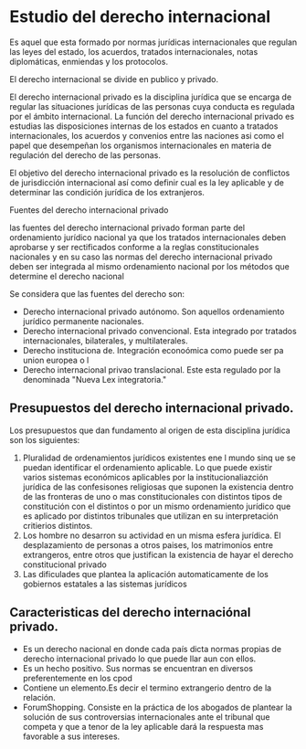 # Estudio del derecho internacional 

Es aquel que esta formado por normas jurídicas internacionales que regulan las leyes del estado, los acuerdos, tratados internacionales, notas diplomáticas, enmiendas y los protocolos.

El derecho internacional se divide en publico y privado.

El derecho internacional privado es la disciplina jurídica que se encarga de regular las situaciones jurídicas de las personas cuya conducta es regulada por el ámbito internacional. La función del derecho internacional privado es estudias las disposiciones internas de los estados en cuanto a tratados internacionales, los acuerdos y convenios entre las naciones asi como el papel que desempeñan los organismos internacionales en materia de regulación del derecho de las personas.

El objetivo del derecho internacional privado es la resolución de conflictos de jurisdicción internacional así como definir cual es la ley aplicable y de determinar las condición jurídica de los extranjeros. 

Fuentes del derecho internacional privado

las fuentes del derecho internacional privado forman parte del ordenamiento jurídico nacional ya que los tratados internacionales deben aprobarse y ser rectificados conforme a la reglas  constitucionales nacionales y en su caso las normas del derecho internacional privado deben ser integrada al mismo ordenamiento nacional por los métodos que determine el derecho nacional

Se considera que las fuentes del derecho son:

-   Derecho internacional privado autónomo. Son aquellos ordenamiento jurídico  permanente nacionales.
-  Derecho internacional privado convencional. Esta integrado por tratados internacionales, bilaterales, y multilaterales.
-  Derecho instituciona de. Integración econoómica como puede ser pa union europea o l
-  Derecho internacional privao translacional. Este esta regulado por la denominada "Nueva Lex integratoria."

## Presupuestos del derecho internacional privado.

Los presupuestos que dan fundamento al origen de esta disciplina jurídica son los siguientes:

1. Pluralidad de ordenamientos jurídicos existentes ene l mundo sinq ue se puedan identificar el ordenamiento aplicable. Lo que puede existir varios sistemas económicos aplicables por la institucionaliazción jurídica de las confesisones religiosas que suponen la existencia dentro de las fronteras de uno o mas constitucionales con distintos tipos de constitución con el  distintos     o por un mismo ordenamiento jurídico que es aplicado por distintos tribunales que utilizan en su interpretación critierios distintos. 
2. Los hombre no desarron su actividad en un misma esfera jurídica. El desplazamiento de personas a otros paises, los matrimonios entre extrangeros, entre otros que justifican la existencia de hayar el derecho constitucional privado
3. Las dificulades que plantea la aplicación automaticamente de los gobiernos estatales a las sistemas jurídicos 

## Caracteristicas del derecho internaciónal privado. 

-  Es un derecho nacional en donde cada país dicta normas propias de derecho internacional privado lo que puede llar aun con ellos. 
-  Es un hecho positivo. Sus normas se encuentran en diversos preferentemente en los cpod
-  Contiene un elemento.Es decir el termino extrangerio dentro de la relación.
-  ForumShopping. Consiste en la práctica de los abogados de plantear la solución de sus controversias internacionales ante el tribunal que competa y que a tenor de la ley aplicable dará la respuesta mas favorable a sus intereses.
